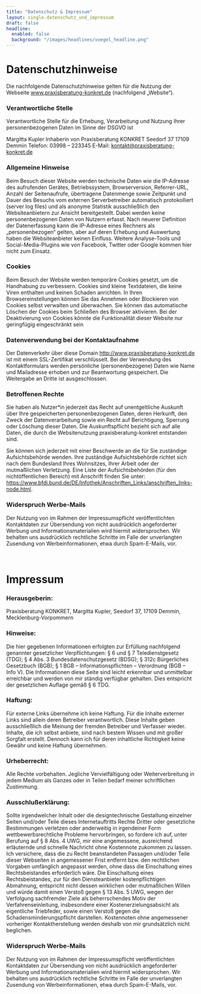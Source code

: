 ```yaml
---
title: "Datenschutz & Impressum"
layout: single.datenschutz_und_impressum
draft: false
headline:
  enabled: false
  background: "/images/headlines/voegel_headline.png"
---
```


# Datenschutzhinweise
Die nachfolgende Datenschutzhinweise gelten für die Nutzung der Webseite www.praxisberatung-konkret.de (nachfolgend „Website“).

### Verantwortliche Stelle

Verantwortliche Stelle für die Erhebung, Verarbeitung und Nutzung Ihrer personenbezogenen Daten im Sinne der DSGVO ist

Margitta Kupler Inhaberin von Praxisberatung KONKRET
Seedorf 37
17109 Demmin
Telefon: 03998 – 223345
E-Mail: kontakt@praxisberatung-konkret.de

### Allgemeine Hinweise

Beim Besuch dieser Website werden technische Daten wie die IP-Adresse des aufrufenden Gerätes, Betriebssystem, Browserversion, Referrer-URL, Anzahl der Seitenaufrufe, übertragene Datenmenge sowie Zeitpunkt und Dauer des Besuchs vom externen Serverbetreiber automatisch protokolliert (server log files) und als anonyme Statistik ausschließlich den Websiteanbietern zur Ansicht bereitgestellt. Dabei werden keine personenbezogenen Daten von Nutzern erfasst. Nach neuerer Definition der Datenerfassung kann die IP-Adresse eines Rechners als „personenbezogen“ gelten, aber auf deren Erhebung und Auswertung haben die Websiteanbieter keinen Einfluss. Weitere Analyse-Tools und Social-Media-Plugins wie von Facebook, Twitter oder Google kommen hier nicht zum Einsatz.

### Cookies

Beim Besuch der Website werden temporäre Cookies gesetzt, um die Handhabung zu verbessern. Cookies sind kleine Textdateien, die keine Viren enthalten und keinen Schaden anrichten. In Ihren Browsereinstellungen können Sie das Annehmen oder Blockieren von Cookies selbst verwalten und überwachen. Sie können das automatische Löschen der Cookies beim Schließen des Browser aktivieren. Bei der Deaktivierung von Cookies könnte die Funktionalität dieser Website nur geringfügig eingeschränkt sein

### Datenverwendung bei der Kontaktaufnahme

Der Datenverkehr über diese Domain http://www.praxisberatung-konkret.de ist mit einem SSL-Zertifikat verschlüsselt. Bei der Verwendung des Kontaktformulars werden persönliche (personenbezogene) Daten wie Name und Mailadresse erhoben und zur Beantwortung gespeichert. Die Weitergabe an Dritte ist ausgeschlossen.

### Betroffenen Rechte

Sie haben als Nutzer*in jederzeit das Recht auf unentgeltliche Auskunft über Ihre gespeicherten personenbezogenen Daten, deren Herkunft, den Zweck der Datenverarbeitung sowie ein Recht auf Berichtigung, Sperrung oder Löschung dieser Daten. Die Auskunftspflicht bezieht sich auf alle Daten, die durch die Websitenutzung praxisberatung-konkret entstanden sind.

Sie können sich jederzeit mit einer Beschwerde an die für Sie zuständige Aufsichtsbehörde wenden. Ihre zuständige Aufsichtsbehörde richtet sich nach dem Bundesland Ihres Wohnsitzes, Ihrer Arbeit oder der mutmaßlichen Verletzung. Eine Liste der Aufsichtsbehörden (für den nichtöffentlichen Bereich) mit Anschrift finden Sie unter: https://www.bfdi.bund.de/DE/Infothek/Anschriften_Links/anschriften_links-node.html.

### Widerspruch Werbe-Mails

Der Nutzung von im Rahmen der Impressumspflicht veröffentlichten Kontaktdaten zur Übersendung von nicht ausdrücklich angeforderter Werbung und Informationsmaterialien wird hiermit widersprochen. Wir behalten uns ausdrücklich rechtliche Schritte im Falle der unverlangten Zusendung von Werbeinformationen, etwa durch Spam-E-Mails, vor.
  
<br>
<!-- TO DO: REMOVE br tag -->
  

# Impressum
### Herausgeberin:

Praxisberatung KONKRET, Margitta Kupler, Seedorf 37, 17109 Demmin, Mecklenburg-Vorpommern

### Hinweise:

Die hier gegebenen Informationen erfolgten zur Erfüllung nachfolgend genannter gesetzlicher Verpflichtungen:  § 6 und  § 7 Teledienstgesetz (TDG);  § 4 Abs. 3 Bundesdatenschutzgesetz (BDSG); § 312c Bürgerliches Gesetzbuch (BGB);  § 1 BGB – Informationspflichten – Verordnung (BGB – Info V). Die Informationen diese Seite sind leicht erkennbar und unmittelbar erreichbar  und werden von mir ständig verfügbar gehalten. Dies entspricht der  gesetzlichen Auflage gemäß § 6 TDG.

### Haftung:

Für externe Links übernehme ich keine Haftung. Für die Inhalte externer Links sind allein deren Betreiber verantwortlich. Diese Inhalte geben ausschließlich die Meinung der fremden Betreiber und Verfasser wieder. Inhalte, die ich selbst anbiete,  sind nach bestem Wissen und mit großer Sorgfalt erstellt. Dennoch kann ich für deren inhaltliche Richtigkeit keine Gewähr und keine Haftung übernehmen.

### Urheberrecht:

Alle Rechte vorbehalten. Jegliche Vervielfältigung oder Weiterverbreitung in jedem Medium als Ganzes oder in Teilen bedarf meiner schriftlichen Zustimmung.

### Ausschlußerklärung:

Sollte irgendwelcher Inhalt oder die designtechnische Gestaltung einzelner Seiten und/oder Teile dieses Internetauftritts Rechte Dritter oder gesetzliche Bestimmungen verletzen oder anderweitig in irgendeiner Form wettbewerbsrechtliche Probleme hervorbringen, so fordere ich auf, unter Berufung auf § 8 Abs. 4 UWG, mir eine angemessene, ausreichend erläuternde und schnelle Nachricht ohne Kostennote zukommen zu lassen. Ich versichere, dass die zu Recht beanstandeten Passagen und/oder Teile dieser Webseiten in angemessener Frist entfernt bzw. den rechtlichen Vorgaben umfänglich angepasst werden, ohne dass die Einschaltung eines Rechtsbeistandes erforderlich wäre. Die Einschaltung eines Rechtsbeistandes, zur für den Diensteanbieter kostenpflichtigen Abmahnung, entspricht nicht dessen wirklichen oder mutmaßlichen Willen und würde damit einen Verstoß gegen § 13 Abs. 5 UWG, wegen der Verfolgung sachfremder Ziele als beherrschendes Motiv der Verfahrenseinleitung, insbesondere einer Kostenerzielungsabsicht als eigentliche Triebfeder, sowie einen Verstoß gegen die Schadensminderungspflicht darstellen. Kostennoten ohne angemessener vorheriger Kontaktherstellung werden deshalb von mir grundsätzlich nicht beglichen.

### Widerspruch Werbe-Mails

Der Nutzung von im Rahmen der Impressumspflicht veröffentlichten Kontaktdaten zur Übersendung von nicht ausdrücklich angeforderter Werbung und Informationsmaterialien wird hiermit widersprochen. Wir behalten uns ausdrücklich rechtliche Schritte im Falle der unverlangten Zusendung von Werbeinformationen, etwa durch Spam-E-Mails, vor.
